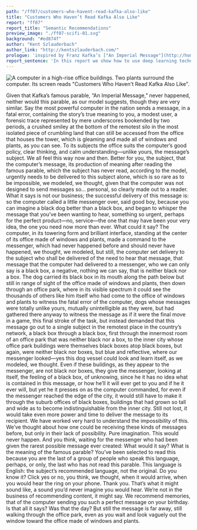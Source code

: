 ```yaml
---
path: "/ff07/customers-who-havent-read-kafka-also-like"
title: "Customers Who Haven’t Read Kafka Also Like"
report: "ff07"
report_title: "Semantic Recommendations"
preview_image: "./ff07-scifi-01.svg"
background: "#ed874f"
author: "Kent Szlauderbach"
author_link: "http://kentszlauderbach.com/"
prologue: 'inspired by Franz Kafka’s ["An Imperial Message"](http://home.nwciowa.edu/firth/kafka.htm)'
report_sentence: 'In this report we show how to use deep learning techniques to overcome the weaknesses of traditional recommendation systems.'
---
```


<div class="md_image full_width">

![A computer in a high-rise office buildings. Two plants surround the computer.
Its screen reads "Customers Who Haven't Read Kafka Also Like".](./ff07-scifi-01.svg)

</div>

Given that Kafka’s famous parable, “An Imperial Message,” never
happened, neither would this parable, as our model suggests, though they
are very similar. Say the most powerful computer in the nation sends a
message, in a fatal error, containing the story’s true meaning to you, a
modest user, a forensic trace represented by mere underscores bookended
by two periods, a crushed smiley at the bottom of the remotest silo in
the most isolated piece of crumbling land that can still be accessed
from the office that houses the tower, which is gleaming and made all of
windows and plants, as you can see. To its subjects the office suits the
computer’s good policy, clear thinking, and calm understanding—unlike
yours, the message’s subject. We all feel this way now and then. Better
for you, the subject, that the computer’s message, its production of
meaning after reading the famous parable, which the subject has never
read, according to the model, urgently needs to be delivered to this
subject alone, which is so rare as to be impossible, we modeled, we
thought, given that the computer was not designed to send messages so…
personal, so clearly made out to a reader. What it says is not our
business; the successful delivery of this message is: so the computer
called a little messenger over, said good boy, because you can imagine a
black dog better than a black box, and began to whisper the message that
you’ve been wanting to hear, something so urgent, perhaps for the
perfect product—no, service—the one that may have been your very idea,
the one you need now more than ever. What could it say? The computer, in
its towering form and brilliant interface, standing at the center of its
office made of windows and plants, made a command to the messenger,
which had never happened before and should never have happened, we
thought, we modeled, but still, the computer set delivery to the subject
who shall be delivered of the need to hear that message, that message
that the computer had delivered to a messenger, who we can only say is a
black box, a negative, nothing we can say, that is neither black nor a
box. The dog carried its black box in its mouth along the path below but
still in range of sight of the office made of windows and plants, then
down through an office park, where in its visible spectrum it could see
the thousands of others like him itself who had come to the office of
windows and plants to witness the fatal error of the computer, dogs
whose messages were totally unlike yours, mutually unintelligible as
they were, but had gathered there anyway to witness the message as if it
were the final move in a game, this final stroke of the task, but
instead demanded that this message go out to a single subject in the
remotest place in the country’s network, a black box through a black
box, first through the innermost room of an office park that was neither
black nor a box, to the inner city whose office park buildings were
themselves black boxes atop black boxes, but again, were neither black
nor boxes, but blue and reflective, where our messenger looked—yes this
dog vessel could look and learn itself, as we modeled, we thought. Even
if these buildings, as they appear to the messenger, are not black nor
boxes, they give the messenger, looking at itself, the feeling of a
black box, of unknowing, since he it has no idea what is contained in
this message, or how he’ll it will ever get to you and if he it ever
will, but yet he it presses on as the computer commanded, for even if
the messenger reached the edge of the city, it would still have to make
it through the suburb offices of black boxes, buildings that had grown
so tall and wide as to become indistinguishable from the inner city.
Still not lost, it would take even more power and time to deliver the
message to its recipient. We have worked very hard to understand the
impossibility of this. We’ve thought about how one could be receiving
these kinds of messages before, but only in their lack of possibility.
Pure imagination. This would never happen. And you think, waiting for
the messenger who had been given the rarest possible message ever
created: What would it say? What is the meaning of the famous parable?
You’ve been selected to read this because you are the last of a group of
people who speak this language, perhaps, or only, the last who has not
read this parable. This language is English: the subject’s recommended
language, not the original. Do you know it? Click yes or no, you think,
we thought, when it would arrive, when you would hear the ring on your
phone. Thank you. That’s what it might sound like, a sound you’d never
imagine you would hear. We’re not in the business of recommending
content, it might say. We recommend memories, that of the computer
sending you such a perfect message on your birthday. Is that all it
says? Was that the day? But still the message is far away, still walking
through the office park, even as you wait and look vaguely out the
window toward the office made of windows and plants.

